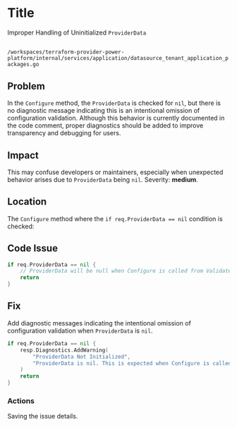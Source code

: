 # Title

Improper Handling of Uninitialized `ProviderData`

##

`/workspaces/terraform-provider-power-platform/internal/services/application/datasource_tenant_application_packages.go`

## Problem

In the `Configure` method, the `ProviderData` is checked for `nil`, but there is no diagnostic message indicating this is an intentional omission of configuration validation. Although this behavior is currently documented in the code comment, proper diagnostics should be added to improve transparency and debugging for users.

## Impact

This may confuse developers or maintainers, especially when unexpected behavior arises due to `ProviderData` being `nil`. Severity: **medium**.

## Location

The `Configure` method where the `if req.ProviderData == nil` condition is checked:

## Code Issue

```go
if req.ProviderData == nil {
    // ProviderData will be null when Configure is called from ValidateConfig. It's ok.
    return
}
```

## Fix

Add diagnostic messages indicating the intentional omission of configuration validation when `ProviderData` is `nil`.

```go
if req.ProviderData == nil {
    resp.Diagnostics.AddWarning(
        "ProviderData Not Initialized",
        "ProviderData is nil. This is expected when Configure is called from ValidateConfig. No action required.",
    )
    return
}
```

### Actions

Saving the issue details.